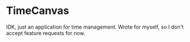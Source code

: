 # TimeCanvas
IDK, just an application for time management. Wrote for myself, so I don't accept feature requests for now.
